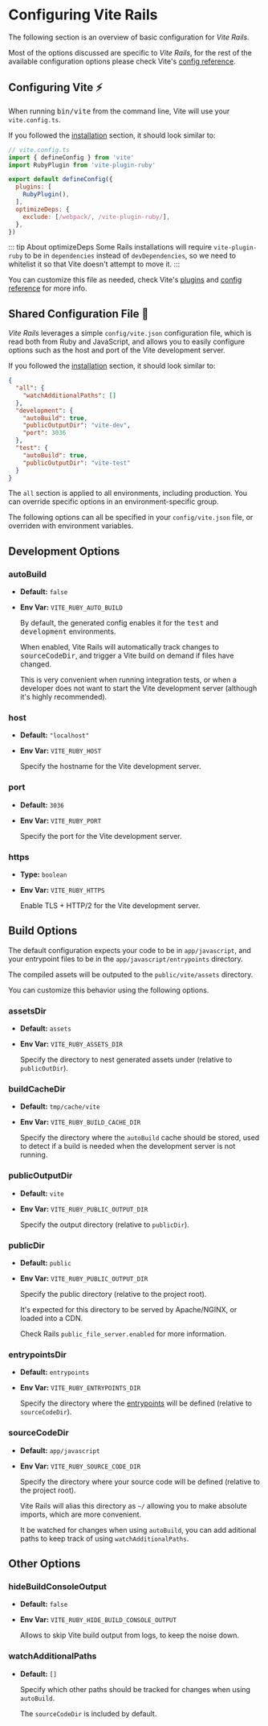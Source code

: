 [installation]: /guide/#installation-💿
[config reference]: https://vitejs.dev/config/
[plugins]: https://vitejs.dev/plugins/
[entrypoints]: https://vitejs.dev/guide/build.html#multi-page-app

# Configuring Vite Rails

The following section is an overview of basic configuration for _Vite Rails_.

Most of the options discussed are specific to _Vite Rails_, for the rest of the
available configuration options please check Vite's [config reference].

## Configuring Vite ⚡

When running <kbd>bin/vite</kbd> from the command line, Vite will use your `vite.config.ts`.

If you followed the [installation] section, it should look similar to:

```js
// vite.config.ts
import { defineConfig } from 'vite'
import RubyPlugin from 'vite-plugin-ruby'

export default defineConfig({
  plugins: [
    RubyPlugin(),
  ],
  optimizeDeps: {
    exclude: [/webpack/, /vite-plugin-ruby/],
  },
})
```

::: tip About optimizeDeps
Some Rails installations will require `vite-plugin-ruby` to be in `dependencies` instead of `devDependencies`, so we need to whitelist it so that Vite doesn't attempt to move it.
:::

You can customize this file as needed, check Vite's [plugins] and [config reference] for more info.

## Shared Configuration File 📄

_Vite Rails_ leverages a simple `config/vite.json` configuration file, which is
read both from Ruby and JavaScript, and allows you to easily configure options
such as the host and port of the Vite development server.

If you followed the [installation] section, it should look similar to:

```json
{
  "all": {
    "watchAdditionalPaths": []
  },
  "development": {
    "autoBuild": true,
    "publicOutputDir": "vite-dev",
    "port": 3036
  },
  "test": {
    "autoBuild": true,
    "publicOutputDir": "vite-test"
  }
}
```

The `all` section is applied to all environments, including production. You can override specific options in an environment-specific group.

The following options can all be specified in your `config/vite.json` file, or
overriden with environment variables.

## Development Options

### autoBuild

- **Default:** `false`
- **Env Var:** `VITE_RUBY_AUTO_BUILD`

  By default, the generated config enables it for the <kbd>test</kbd> and <kbd>development</kbd> environments.

  When enabled, Vite Rails will automatically track changes to <kbd>sourceCodeDir</kbd>,
  and trigger a Vite build on demand if files have changed.

  This is very convenient when running integration tests, or when a developer
  does not want to start the Vite development server (although it's highly recommended).

### host

- **Default:** `"localhost"`
- **Env Var:** `VITE_RUBY_HOST`

  Specify the hostname for the Vite development server.

### port

- **Default:** `3036`
- **Env Var:** `VITE_RUBY_PORT`

  Specify the port for the Vite development server.

### https

- **Type:** `boolean`
- **Env Var:** `VITE_RUBY_HTTPS`

  Enable TLS + HTTP/2 for the Vite development server.

## Build Options

The default configuration expects your code to be in `app/javascript`, and your
entrypoint files to be in the `app/javascript/entrypoints` directory.

The compiled assets will be outputed to the `public/vite/assets` directory.

You can customize this behavior using the following options.

### assetsDir

- **Default:** `assets`
- **Env Var:** `VITE_RUBY_ASSETS_DIR`

  Specify the directory to nest generated assets under (relative to `publicOutDir`).

### buildCacheDir

- **Default:** `tmp/cache/vite`
- **Env Var:** `VITE_RUBY_BUILD_CACHE_DIR`

  Specify the directory where the `autoBuild` cache should be stored, used to
  detect if a build is needed when the development server is not running.

### publicOutputDir

- **Default:** `vite`
- **Env Var:** `VITE_RUBY_PUBLIC_OUTPUT_DIR`

  Specify the output directory (relative to `publicDir`).

### publicDir

- **Default:** `public`
- **Env Var:** `VITE_RUBY_PUBLIC_OUTPUT_DIR`

  Specify the public directory (relative to the project root).

  It's expected for this directory to be served by Apache/NGINX, or loaded into a CDN.

  Check Rails `public_file_server.enabled` for more information.

### entrypointsDir

- **Default:** `entrypoints`
- **Env Var:** `VITE_RUBY_ENTRYPOINTS_DIR`

  Specify the directory where the [entrypoints] will be defined (relative to `sourceCodeDir`).

### sourceCodeDir

- **Default:** `app/javascript`
- **Env Var:** `VITE_RUBY_SOURCE_CODE_DIR`

  Specify the directory where your source code will be defined (relative to the project root).

  Vite Rails will alias this directory as `~/` allowing you to make absolute imports, which are more convenient.

  It be watched for changes when using `autoBuild`, you can add aditional paths
  to keep track of using `watchAdditionalPaths`.

## Other Options

### hideBuildConsoleOutput

- **Default:** `false`
- **Env Var:** `VITE_RUBY_HIDE_BUILD_CONSOLE_OUTPUT`

  Allows to skip Vite build output from logs, to keep the noise down.

### watchAdditionalPaths

- **Default:** `[]`

  Specify which other paths should be tracked for changes when using `autoBuild`.

  The `sourceCodeDir` is included by default.
